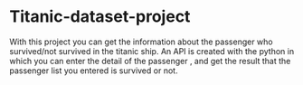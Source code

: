 # Titanic-dataset-project
With this project you can get the information about the passenger who survived/not survived in the titanic ship. An API is created with the python in which you can enter the detail of the passenger , and get the result that the passenger list you entered is survived or not.
